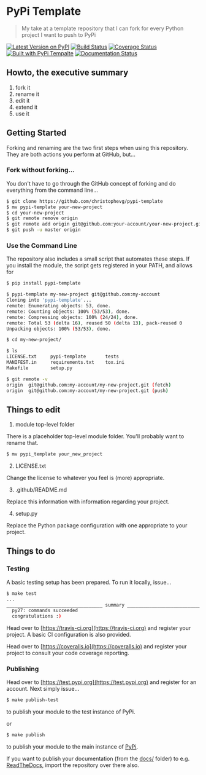 # PyPi Template

> My take at a template repository that I can fork for every Python project I want to push to PyPi

[![Latest Version on PyPI](https://img.shields.io/pypi/v/pypi-template.svg)](https://pypi.python.org/pypi/pypi-template/)
[![Build Status](https://secure.travis-ci.org/christophevg/pypi-template.svg?branch=master)](http://travis-ci.org/christophevg/pypi-template)
[![Coverage Status](https://coveralls.io/repos/github/christophevg/pypi-template/badge.svg?branch=master)](https://coveralls.io/github/christophevg/pypi-template?branch=master)
[![Built with PyPi Tempalte](https://img.shields.io/badge/PyPi_Template-v0.0.4-blue.svg)](https://github.com/christophevg/pypi-template)
[![Documentation Status](https://readthedocs.org/projects/pypi-template/badge/?version=latest)](https://pypi-template.readthedocs.io/en/latest/?badge=latest)

## Howto, the executive summary

1. fork it
2. rename it
3. edit it
4. extend it
5. use it

## Getting Started

Forking and renaming are the two first steps when using this repository. They are both actions you perform at GitHub, but...

### Fork without forking...

You don't have to go through the GitHub concept of forking and do everything from the command line...

```bash
$ git clone https://github.com/christophevg/pypi-template
$ mv pypi-template your-new-project
$ cd your-new-project
$ git remote remove origin
$ git remote add origin git@github.com:your-account/your-new-project.git
$ git push -u master origin
```

### Use the Command Line

The repository also includes a small script that automates these steps. If you install the module, the script gets registered in your PATH, and allows for

```bash
$ pip install pypi-template

$ pypi-template my-new-project git@github.com:my-account
Cloning into 'pypi-template'...
remote: Enumerating objects: 53, done.
remote: Counting objects: 100% (53/53), done.
remote: Compressing objects: 100% (24/24), done.
remote: Total 53 (delta 16), reused 50 (delta 13), pack-reused 0
Unpacking objects: 100% (53/53), done.

$ cd my-new-project/

$ ls
LICENSE.txt		pypi-template		tests
MANIFEST.in		requirements.txt	tox.ini
Makefile		setup.py

$ git remote -v
origin	git@github.com:my-account/my-new-project.git (fetch)
origin	git@github.com:my-account/my-new-project.git (push)
```
## Things to edit

1. module top-level folder

There is a placeholder top-level module folder. You'll probably want to rename that.

```bash
$ mv pypi_template your_new_project
```

2. LICENSE.txt

Change the license to whatever you feel is (more) appropriate.

3. .github/README.md

Replace this information with information regarding your project.

4. setup.py

Replace the Python package configuration with one appropriate to your project.

## Things to do

### Testing

A basic testing setup has been prepared. To run it locally, issue...

```bash
$ make test
...
___________________________________ summary ____________________________________
  py27: commands succeeded
  congratulations :)
```

Head over to [https://travis-ci.org](https://travis-ci.org) and register your project. A basic CI configuration is also provided.

Head over to [https://coveralls.io](https://coveralls.io) and register your project to consult your code coverage reporting.

### Publishing

Head over to [https://test.pypi.org](https://test.pypi.org) and register for an account. Next simply issue...

```bash
$ make publish-test
```

to publish your module to the test instance of PyPi.

or

```bash
$ make publish
```

to publish your module to the main instance of  [PyPi](https://pypi.org).

If you want to publish your documentation (from the [docs/](docs/) folder) to e.g. [ReadTheDocs](https://readthedocs.org), import the repository over there also.
